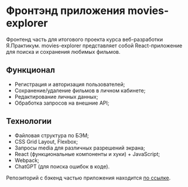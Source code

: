 # Фронтэнд приложения movies-explorer

Фронтенд часть для итогового проекта курса веб-разработки Я.Практикум.
movies-explorer представляет собой React-приложение для поиска и сохранения любимых фильмов.

## Функционал
- Регистрация и авторизация пользователей;
- Сохранение/удаление фильмов в личном кабинете;
- Редактирование личных данных;
- Обработка запросов на внешние API;

## Технологии
- Файловая структура по БЭМ;
- CSS Grid Layout, Flexbox;
- Запросы media для различных разрешений экрана;
- React (функциональные компоненты и хуки) + JavaScript;
- Webpack;
- ChatGPT (для поиска ошибок в коде).

Репозиторий с бэкенд частью приложения находится [по ссылке](https://github.com/ladykot/movies-explorer-api/).

